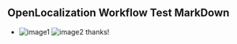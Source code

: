 ## OpenLocalization Workflow Test MarkDown
* ![image1](.\30f0f8d8-5be8-4509-a7a7-a52147a69bd0.png)   ![image2](.\9c66a254-ee80-45d3-a18a-dde3c5fa9997.png) 
thanks!